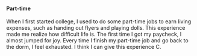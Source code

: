 #### Part-time
When I first started college, I used to do some part-time jobs to earn living expenses, such as handing out flyers and playing dolls. This experience made me realize how difficult life is.
The first time I got my paycheck, I almost jumped for joy.
Every time I finish my part-time job and go back to the dorm, I feel exhausted.
I think I can give this experience C.